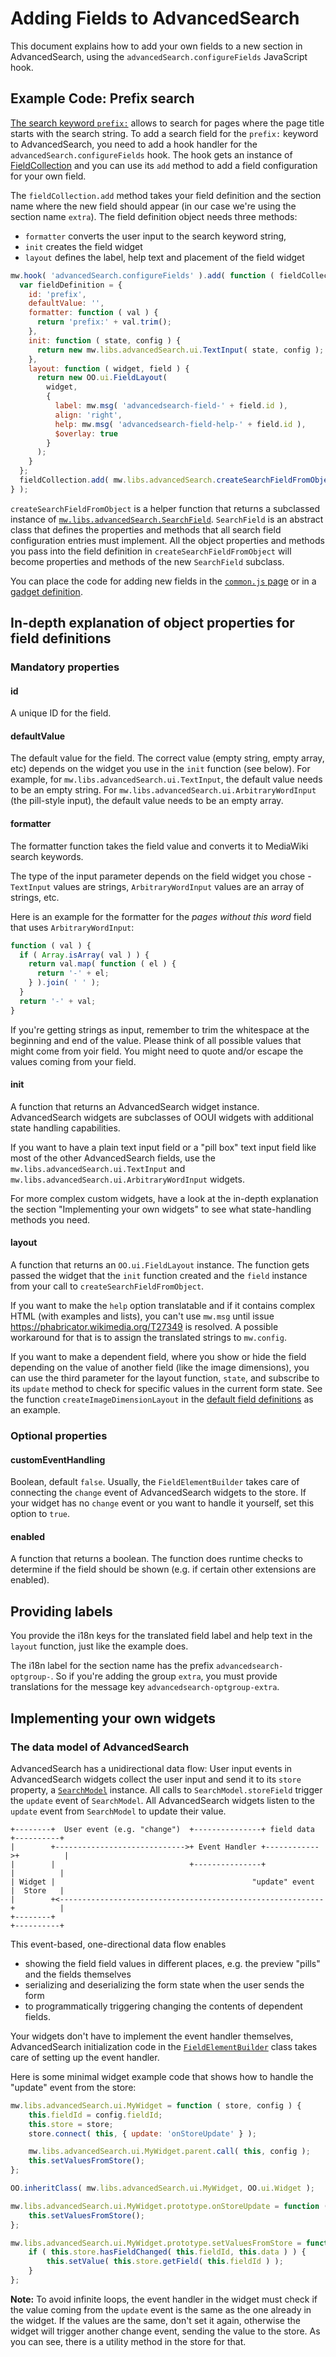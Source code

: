 # Adding Fields to AdvancedSearch

This document explains how to add your own fields to a new section in AdvancedSearch, using the `advancedSearch.configureFields` JavaScript hook.

## Example Code: Prefix search

[The search keyword `prefix:`](https://www.mediawiki.org/wiki/Help:CirrusSearch#Prefix_and_namespace) allows to search for pages where the page title starts with the search string. To add a search field for the `prefix:` keyword to AdvancedSearch, you need to add a hook handler for the `advancedSearch.configureFields` hook. The hook gets an instance of [FieldCollection](../modules/ext.advancedSearch.FieldCollection.js) and you can use its `add` method to add a field configuration for your own field.

The `fieldCollection.add` method takes your field definition and the section name where the new field should appear (in our case we're using the section name `extra`). The field definition object needs three methods:

* `formatter` converts the user input to the search keyword string,
* `init` creates the field widget
* `layout` defines the label, help text and placement of the field widget


```javascript
mw.hook( 'advancedSearch.configureFields' ).add( function ( fieldCollection ) {
  var fieldDefinition = {
    id: 'prefix',
    defaultValue: '',
    formatter: function ( val ) {
      return 'prefix:' + val.trim();
    },
    init: function ( state, config ) {
      return new mw.libs.advancedSearch.ui.TextInput( state, config );
    },
    layout: function ( widget, field ) {
      return new OO.ui.FieldLayout(
        widget,
        {
          label: mw.msg( 'advancedsearch-field-' + field.id ),
          align: 'right',
          help: mw.msg( 'advancedsearch-field-help-' + field.id ),
          $overlay: true
        }
      );
    }
  };
  fieldCollection.add( mw.libs.advancedSearch.createSearchFieldFromObject( fieldDefinition , 'extra' ) );
} );
```

`createSearchFieldFromObject` is a helper function that returns a subclassed instance of [`mw.libs.advancedSearch.SearchField`](../modules/ext.advancedSearch.SearchField.js). `SearchField` is an abstract class that defines the properties and methods that all search field configuration entries must implement. All the object properties and methods you pass into the field definition in `createSearchFieldFromObject` will become properties and methods of the new `SearchField` subclass.

You can place the code for adding new fields in the [`common.js` page](https://www.mediawiki.org/wiki/Manual:Interface/JavaScript) or in a [gadget definition](https://www.mediawiki.org/wiki/Extension:Gadgets).

## In-depth explanation of object properties for field definitions

### Mandatory properties

#### id

A unique ID for the field.

#### defaultValue

The default value for the field. The correct value (empty string, empty array, etc) depends on the widget you use in the `init` function (see below). For example, for `mw.libs.advancedSearch.ui.TextInput`, the default value needs to be an empty string. For `mw.libs.advancedSearch.ui.ArbitraryWordInput` (the pill-style input), the default value needs to be an empty array.

#### formatter
The formatter function takes the field value and converts it to MediaWiki search keywords.

The type of the input parameter depends on the field widget you chose - `TextInput` values are strings, `ArbitraryWordInput` values are an array of strings, etc.

Here is an example for the formatter for the *pages without this word* field that uses `ArbitraryWordInput`:

```javascript
function ( val ) {
  if ( Array.isArray( val ) ) {
    return val.map( function ( el ) {
      return '-' + el;
    } ).join( ' ' );
  }
  return '-' + val;
}
```

If you're getting strings as input, remember to trim the whitespace at the beginning and end of the value. Please think of all possible values that might come from yoir field. You might need to quote and/or escape the values coming from your field.

#### init

A function that returns an AdvancedSearch widget instance. AdvancedSearch widgets are subclasses of OOUI widgets with additional state handling capabilities.

If you want to have a plain text input field or a "pill box" text input field like most of the other AdvancedSearch fields, use the `mw.libs.advancedSearch.ui.TextInput` and `mw.libs.advancedSearch.ui.ArbitraryWordInput` widgets.

For more complex custom widgets, have a look at the in-depth explanation the section "Implementing your own widgets" to see what state-handling methods you need.

#### layout
A function that returns an `OO.ui.FieldLayout` instance. The function gets passed the widget that the `init` function created and the `field` instance from your call to `createSearchFieldFromObject`.

If you want to make the `help` option translatable and if it contains complex HTML (with examples and lists), you can't use `mw.msg` until issue https://phabricator.wikimedia.org/T27349 is resolved. A possible workaround for that is to assign the translated strings to `mw.config`.

If you want to make a dependent field, where you show or hide the field depending on the value of another field (like the image dimensions), you can use the third parameter for the layout function, `state`, and subscribe to its `update` method to check for specific values in the current form state. See the function `createImageDimensionLayout` in the [default field definitions](../modules/ext.advancedSearch.defaultFields.js) as an example.

### Optional properties

#### customEventHandling
Boolean, default `false`. Usually, the `FieldElementBuilder` takes care of connecting the `change` event of AdvancedSearch widgets to the store. If your widget has no `change` event or you want to handle it yourself, set this option to `true`.

#### enabled
A function that returns a boolean. The function does runtime checks to determine if the field should be shown (e.g. if certain other extensions are enabled).

## Providing labels

You provide the i18n keys for the translated field label and help text in the `layout` function, just like the example does.

The i18n label for the section name has the prefix `advancedsearch-optgroup-`. So if you're adding the group `extra`, you must provide translations for the message key `advancedsearch-optgroup-extra`.

## Implementing your own widgets

### The data model of AdvancedSearch
AdvancedSearch has a unidirectional data flow: User input events in AdvancedSearch widgets collect the user input and send it to its `store` property, a [`SearchModel`](../modules/dm/ext.advancedSearch.SearchModel.js) instance. All calls to `SearchModel.storeField` trigger the `update` event of `SearchModel`. All AdvancedSearch widgets listen to the `update` event from `SearchModel` to update their value.

```
+--------+  User event (e.g. "change")  +---------------+ field data  +----------+
|        +----------------------------->+ Event Handler +------------>+          |
|        |                              +---------------+             |          |
| Widget |                                            "update" event  |  Store   |
|        +<-----------------------------------------------------------+          |
+--------+                                                            +----------+

```  

This event-based, one-directional data flow enables

* showing the field field values in different places, e.g. the preview "pills" and the fields themselves
* serializing and deserializing the form state when the user sends the form
* to programmatically triggering changing the contents of dependent fields.

Your widgets don't have to implement the event handler themselves, AdvancedSearch initialization code in the [`FieldElementBuilder`](../modules/ext.advancedSearch.FieldElementBuilder.js) class takes care of setting up the event handler. 

Here is some minimal widget example code that shows how to handle the "update" event from the store:

```javascript
mw.libs.advancedSearch.ui.MyWidget = function ( store, config ) {
	this.fieldId = config.fieldId;
	this.store = store;
	store.connect( this, { update: 'onStoreUpdate' } );

	mw.libs.advancedSearch.ui.MyWidget.parent.call( this, config );
	this.setValuesFromStore();
};

OO.inheritClass( mw.libs.advancedSearch.ui.MyWidget, OO.ui.Widget );

mw.libs.advancedSearch.ui.MyWidget.prototype.onStoreUpdate = function () {
	this.setValuesFromStore();
};

mw.libs.advancedSearch.ui.MyWidget.prototype.setValuesFromStore = function () {
	if ( this.store.hasFieldChanged( this.fieldId, this.data ) ) {
		this.setValue( this.store.getField( this.fieldId ) );
	}
};
```

**Note:** To avoid infinite loops, the event handler in the widget must check if the value coming from the `update` event is the same as the one already in the widget. If the values are the same, don't set it again, otherwise the widget will trigger another change event, sending the value to the store. As you can see, there is a utility method in the store for that.
 
